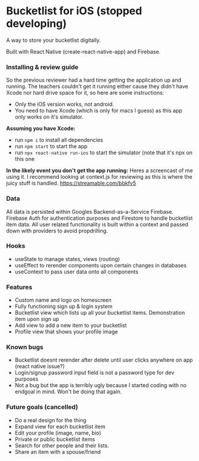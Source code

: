 # Bucketlist for iOS (stopped developing)

A way to store your bucketlist digitally.

Built with React Native (create-react-native-app) and Firebase.

### Installing & review guide
So the previous reviewer had a hard time getting the application up and running. The teachers couldn't get it running either cause they didn't have Xcode nor hard drive space for it, so here are some instructions:

* Only the iOS version works, not android. 
* You need to have Xcode (which is only for macs I guess) as this app only works on it's simulator.

 **Assuming you have Xcode:**
* run `npm i` to install all dependencies
* run `npm start` to start the app
* run `npx react-native run-ios` to start the simulator (note that it's npx on this one

**In the likely event you don't get the app running:**
Heres a screencast of me using it. I recommend looking at context.js for reviewing as this is where the juicy stuff is handled. https://streamable.com/bbkfv5



### Data

All data is persisted within Googles Backend-as-a-Service Firebase. Firebase Auth for authentication purposes and Firestore to handle bucketlist item data.
All user related functionality is built within a context and passed down with providers to avoid propdrilling.

### Hooks

- useState to manage states, views (routing)
- useEffect to rerender components upon certain changes in databases
- useContext to pass user data onto all components

### Features

- Custom name and logo on homescreen
- Fully functioning sign up & login system
- Bucketlist view which lists up all your bucketlist items. Demonstration item upon sign up
- Add view to add a new item to your bucketlist
- Profile view that shows your profile image

### Known bugs

- Bucketlist doesnt rerender after delete until user clicks anywhere on app (react native issue?)
- Login/signup password input field is not a password type for dev purposes
- Not a bug but the app is terribly ugly because I started coding with no endgoal in mind. Won't be doing that again.

### Future goals (cancelled)

- Do a real design for the thing
- Expand view for each bucketlist item
- Edit your profile (image, name, bio)
- Private or public bucketlist items
- Search for other people and their lists.
- Share an item with a spouse/friend
